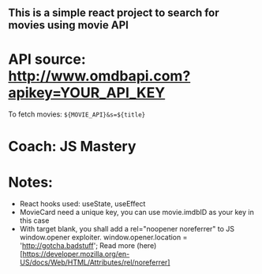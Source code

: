 ## This is a simple react project to search for movies using movie API

# API source: http://www.omdbapi.com?apikey=YOUR_API_KEY
To fetch movies: `${MOVIE_API}&s=${title}`

# Coach: JS Mastery

# Notes:
- React hooks used: useState, useEffect
- MovieCard need a unique key, you can use movie.imdbID as your key in this case
- With target blank, you shall add a rel="noopener noreferrer" to JS window.opener exploiter.
window.opener.location = 'http://gotcha.badstuff';
Read more (here)[https://developer.mozilla.org/en-US/docs/Web/HTML/Attributes/rel/noreferrer]

